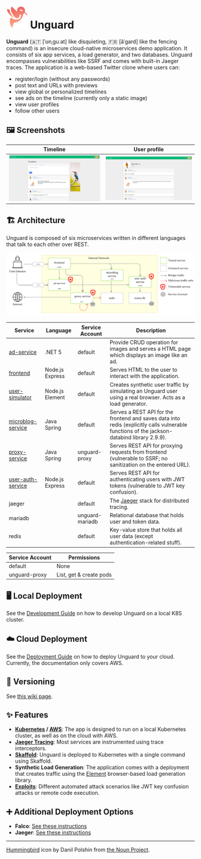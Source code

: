 # ![Unguard Logo](docs/images/unguard-logo.png) Unguard

**Unguard** (🇦🇹 [ˈʊnˌɡuːat] like disquieting, 🇫🇷 [ãˈɡard] like the fencing command) is an insecure cloud-native microservices demo application. It consists of six app services, a load generator, and two databases. Unguard encompasses vulnerabilities like SSRF and comes with built-in Jaeger traces. The application is a web-based Twitter clone where users can:

- register/login (without any passwords)
- post text and URLs with previews
- view global or personalized timelines
- see ads on the timeline (currently only a static image)
- view user profiles
- follow other users

## 🖼️ Screenshots

| Timeline | User profile |
| -------- | ------------ |
| [![Screenshot of the timeline](./docs/images/unguard-timeline.png)](./docs/images/unguard-timeline.png) | [![Screenshot of a user profile](./docs/images/unguard-user-profile.png)](./docs/images/unguard-user-profile.png) |

## 🏗️ Architecture

Unguard is composed of six microservices written in different languages that talk to each other over REST.

![Unguard Architecture](docs/images/unguard-architecture.png)

| Service                                      | Language        | Service Account | Description                                                                                                                                 |
| -------------------------------------------- | --------------- | --------------- | ------------------------------------------------------------------------------------------------------------------------------------------- |
| [ad-service](./src/ad-service)               | .NET 5          | default         | Provide CRUD operation for images and serves a HTML page which displays an image like an ad.                                                |
| [frontend](./src/frontend)                   | Node.js Express | default         | Serves HTML to the user to interact with the application.                                                                                   |
| [user-simulator](./src/user-simulator)       | Node.js Element | default         | Creates synthetic user traffic by simulating an Unguard user using a real browser. Acts as a load generator.                                |
| [microblog-service](./src/microblog-service) | Java Spring     | default         | Serves a REST API for the frontend and saves data into redis (explicitly calls vulnerable functions of the jackson-databind library 2.9.9). |
| [proxy-service](./src/proxy-service)         | Java Spring     | unguard-proxy   | Serves REST API for proxying requests from frontend (vulnerable to SSRF; no sanitization on the entered URL).                               |
| [user-auth-service](./src/user-auth-service) | Node.js Express | default         | Serves REST API for authenticating users with JWT tokens (vulnerable to JWT key confusion).                                                 |
| jaeger                                       |                 | default         | The [Jaeger](https://www.jaegertracing.io/) stack for distributed tracing.                                                                  |
| mariadb                                      |                 | unguard-mariadb | Relational database that holds user and token data.                                                                                         |
| redis                                        |                 | default         | Key-value store that holds all user data (except authentication-related stuff).                                                             |


| Service Account  | Permissions             |
| ---------------- |-------------------------|
| default          | None                    |                                               
| unguard-proxy    | List, get & create pods | 

## 🖥️ Local Deployment

See the [Development Guide](./docs/DEV-GUIDE.md) on how to develop Unguard on a local K8S cluster.

## ☁️ Cloud Deployment

See the [Deployment Guide](./docs/DEPLOYMENT.md) on how to deploy Unguard to your cloud. Currently, the documentation only covers AWS.

## 💫 Versioning

See [this wiki page](https://dev-wiki.dynatrace.org/x/QZRhF).

## ✨ Features

* **[Kubernetes](https://kubernetes.io/) / [AWS](https://aws.amazon.com/eks)**: The app is designed to run on a local Kubernetes cluster, as well as on the cloud with AWS.
* [**Jaeger Tracing**](https://www.jaegertracing.io/): Most services are instrumented using trace interceptors.
* [**Skaffold**](https://skaffold.dev/): Unguard is deployed to Kubernetes with a single command using Skaffold.
* **Synthetic Load Generation**: The application comes with a deployment that creates traffic using the [Element](https://element.flood.io/) browser-based load generation library.
* **[Exploits](./exploits/tool/README.md)**: Different automated attack scenarios like JWT key confusion attacks or remote code execution.

## ➕ Additional Deployment Options

* **Falco**: [See these instructions](./docs/FALCO.md)
* **Jaeger**: [See these instructions](./docs/JAEGER.md)

---

[Hummingbird](https://thenounproject.com/search/?q=hummingbird&i=4138237) icon by Danil Polshin from [the Noun Project](https://thenounproject.com/).